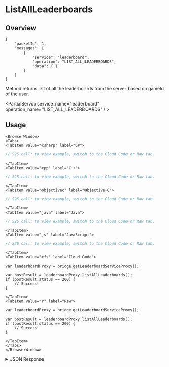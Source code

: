 # ListAllLeaderboards
## Overview
```
{
    "packetId": 1,
    "messages": [
        {
            "service": "leaderboard",
            "operation": "LIST_ALL_LEADERBOARDS",
            "data": { }            
        }
    ]
}
```





Method returns list of all the leaderboards from the server based on gameId of the user.

<PartialServop service_name="leaderboard" operation_name="LIST_ALL_LEADERBOARDS" / >

## Usage

```mdx-code-block
<BrowserWindow>
<Tabs>
<TabItem value="csharp" label="C#">
```

```csharp
// S2S call: to view example, switch to the Cloud Code or Raw tab.
```

```mdx-code-block
</TabItem>
<TabItem value="cpp" label="C++">
```

```cpp
// S2S call: to view example, switch to the Cloud Code or Raw tab.
```

```mdx-code-block
</TabItem>
<TabItem value="objectivec" label="Objective-C">
```

```objectivec
// S2S call: to view example, switch to the Cloud Code or Raw tab.
```

```mdx-code-block
</TabItem>
<TabItem value="java" label="Java">
```

```java
// S2S call: to view example, switch to the Cloud Code or Raw tab.
```

```mdx-code-block
</TabItem>
<TabItem value="js" label="JavaScript">
```

```javascript
// S2S call: to view example, switch to the Cloud Code or Raw tab.
```

```mdx-code-block
</TabItem>
<TabItem value="cfs" label="Cloud Code">
```

```cfscript
var leaderboardProxy = bridge.getLeaderboardServiceProxy();

var postResult = leaderboardProxy.listAllLeaderboards();
if (postResult.status == 200) {
    // Success!
}
```

```mdx-code-block
</TabItem>
<TabItem value="r" label="Raw">
```

```cfscript
var leaderboardProxy = bridge.getLeaderboardServiceProxy();

var postResult = leaderboardProxy.listAllLeaderboards();
if (postResult.status == 200) {
    // Success!
}
```

```mdx-code-block
</TabItem>
</Tabs>
</BrowserWindow>
```

<details>
<summary>JSON Response</summary>

```json
{
    "packetId": 1,
    "messageResponses": [
        {
            "status": 200,
            "data": {
                "leaderboardListCount": 3,
                "leaderboardList": [
                    {
                        "leaderboardId": "default",
                        "leaderboardType": "HIGH_VALUE",
                        "resetAt": 1473793200000,
                        "rotationType": "WEEKLY",
                        "currentVersionId": 1,
                        "maxRetainedCount": 5,
                        "retainedVersionsCount": 1,
                        "data": {}
                    },
                    {
                        "leaderboardId": "default1",
                        "leaderboardType": "HIGH_VALUE",
                        "resetAt": 1517428800000,
                        "rotationType": "WEEKLY",
                        "currentVersionId": 1,
                        "maxRetainedCount": 2,
                        "retainedVersionsCount": 1,
                        "data": {
                            "retainedCount": 7
                        }
                    }
                ]
            }
        }
    ]
}
```
</details>

